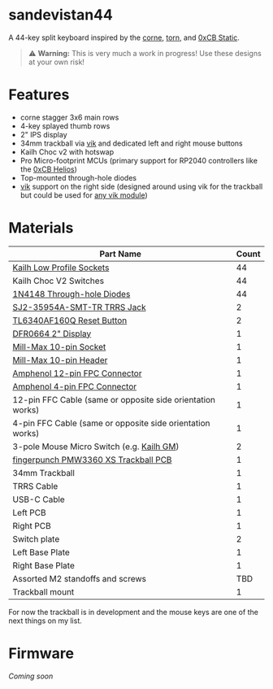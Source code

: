 # sandevistan44

A 44-key split keyboard inspired by the [corne](https://github.com/foostan/crkbd), [torn](https://github.com/rtitmuss/torn), and [0xCB Static](https://0xcb.dev/static/).

> :warning: **Warning:** This is very much a work in progress!  Use these designs at your own risk!

# Features

* corne stagger 3x6 main rows
* 4-key splayed thumb rows
* 2" IPS display
* 34mm trackball via [vik](https://github.com/sadekbaroudi/vik) and dedicated left and right mouse buttons
* Kailh Choc v2 with hotswap
* Pro Micro-footprint MCUs (primary support for RP2040 controllers like the [0xCB Helios](https://github.com/0xCB-dev/0xCB-Helios))
* Top-mounted through-hole diodes
* [vik](https://github.com/sadekbaroudi/vik) support on the right side (designed around using vik for the trackball but could be used for [any vik module](https://github.com/sadekbaroudi/vik/tree/master/pcb))

# Materials

| Part Name | Count   |
| --------  | ------- |
| [Kailh Low Profile Sockets](https://shop.beekeeb.com/product/kailh-choc-v1-hotswap-socket/) | 44 |
| Kailh Choc V2 Switches | 44 |
| [1N4148 Through-hole Diodes](https://www.digikey.com/en/products/detail/diotec-semiconductor/1N4148/13164514) | 44 |
| [SJ2-35954A-SMT-TR TRRS Jack](https://www.digikey.com/en/products/detail/same-sky-formerly-cui-devices/SJ2-35954A-SMT-TR/6619576) | 2 |
| [TL6340AF160Q Reset Button](https://www.digikey.com/en/products/detail/e-switch/TL6340AF160Q/11684842) | 2 |
| [DFR0664 2" Display](https://www.digikey.com/en/products/detail/dfrobot/DFR0664/13166503) | 1 |
| [Mill-Max 10-pin Socket](https://www.digikey.com/en/products/detail/digikey-va/310-13-110-41-001000/265817) | 1 |
| [Mill-Max 10-pin Header](https://www.digikey.com/en/products/detail/digikey-va/350-10-110-00-006000/4456131) | 1 |
| [Amphenol 12-pin FPC Connector](https://www.digikey.com/en/products/detail/amphenol-cs-fci/F3311A7H121012E200/15287510) | 1 |
| [Amphenol 4-pin FPC Connector](https://www.digikey.com/en/products/detail/amphenol-cs-fci/F3311A7H121004E200/15287508) | 1 |
| 12-pin FFC Cable (same or opposite side orientation works) | 1 |
| 4-pin FFC Cable (same or opposite side orientation works) | 1 |
| 3-pole Mouse Micro Switch (e.g. [Kailh GM](https://www.lethal.gg/products/kailh-gm-2-0-teal-micro-switch-2-pcs?pr_prod_strat=jac&pr_rec_id=a75fb41be&pr_rec_pid=4570775191649&pr_ref_pid=4308978597985&pr_seq=uniform)) | 2 |
| [fingerpunch PMW3360 XS Trackball PCB](https://fingerpunch.xyz/product/vik-pmw3360-trackball-module-xs/) | 1 |
| 34mm Trackball | 1 |
| TRRS Cable | 1 |
| USB-C Cable | 1 |
| Left PCB | 1 |
| Right PCB | 1 |
| Switch plate | 2 |
| Left Base Plate | 1 |
| Right Base Plate | 1 |
| Assorted M2 standoffs and screws | TBD |
| Trackball mount | 1 |

For now the trackball is in development and the mouse keys are one of the next things on my list.

# Firmware

_Coming soon_